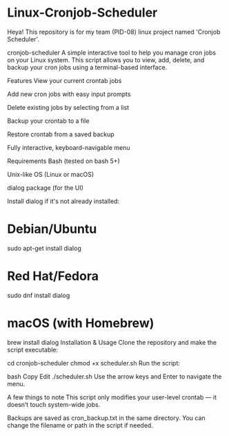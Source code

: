 # Linux-Cronjob-Scheduler
Heya! This repository is for my team (PID-08) linux project named 'Cronjob Scheduler'.


cronjob-scheduler
A simple interactive tool to help you manage cron jobs on your Linux system.
This script allows you to view, add, delete, and backup your cron jobs using a terminal-based interface.

Features
View your current crontab jobs

Add new cron jobs with easy input prompts

Delete existing jobs by selecting from a list

Backup your crontab to a file

Restore crontab from a saved backup

Fully interactive, keyboard-navigable menu

Requirements
Bash (tested on bash 5+)

Unix-like OS (Linux or macOS)

dialog package (for the UI)

Install dialog if it's not already installed:

# Debian/Ubuntu
sudo apt-get install dialog

# Red Hat/Fedora
sudo dnf install dialog

# macOS (with Homebrew)
brew install dialog
Installation & Usage
Clone the repository and make the script executable:

cd cronjob-scheduler
chmod +x scheduler.sh
Run the script:

bash
Copy
Edit
./scheduler.sh
Use the arrow keys and Enter to navigate the menu.

A few things to note
This script only modifies your user-level crontab — it doesn’t touch system-wide jobs.

Backups are saved as cron_backup.txt in the same directory. You can change the filename or path in the script if needed.
